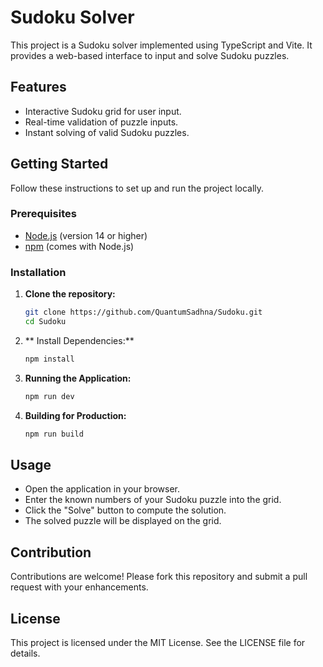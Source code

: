 # Sudoku Solver

This project is a Sudoku solver implemented using TypeScript and Vite. It provides a web-based interface to input and solve Sudoku puzzles.

## Features

- Interactive Sudoku grid for user input.
- Real-time validation of puzzle inputs.
- Instant solving of valid Sudoku puzzles.

## Getting Started

Follow these instructions to set up and run the project locally.

### Prerequisites

- [Node.js](https://nodejs.org/) (version 14 or higher)
- [npm](https://www.npmjs.com/) (comes with Node.js)

### Installation

1. **Clone the repository:**
   ```bash
   git clone https://github.com/QuantumSadhna/Sudoku.git
   cd Sudoku
2. ** Install Dependencies:**
   ```bash
   npm install
3. **Running the Application:**
   ```bash
   npm run dev

5. **Building for Production:**
   ```bash
   npm run build

## Usage
- Open the application in your browser.
- Enter the known numbers of your Sudoku puzzle into the grid.
- Click the "Solve" button to compute the solution.
- The solved puzzle will be displayed on the grid.

## Contribution
Contributions are welcome! Please fork this repository and submit a pull request with your enhancements.

## License
This project is licensed under the MIT License. See the LICENSE file for details.
